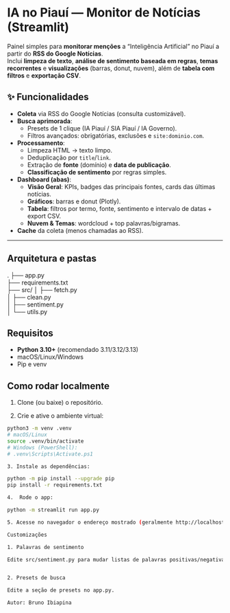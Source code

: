 # IA no Piauí — Monitor de Notícias (Streamlit)

Painel simples para **monitorar menções** a “Inteligência Artificial” no Piauí a partir do **RSS do Google Notícias**.  
Inclui **limpeza de texto**, **análise de sentimento baseada em regras**, **temas recorrentes** e **visualizações** (barras, donut, nuvem), além de **tabela com filtros** e **exportação CSV**.

## ✨ Funcionalidades

- **Coleta** via RSS do Google Notícias (consulta customizável).
- **Busca aprimorada**:
  - Presets de 1 clique (IA Piauí / SIA Piauí / IA Governo).
  - Filtros avançados: obrigatórias, exclusões e `site:dominio.com`.
- **Processamento**:
  - Limpeza HTML → texto limpo.
  - Deduplicação por `title`/`link`.
  - Extração de **fonte** (domínio) e **data de publicação**.
  - **Classificação de sentimento** por regras simples.
- **Dashboard (abas)**:
  - **Visão Geral**: KPIs, badges das principais fontes, cards das últimas notícias.
  - **Gráficos**: barras e donut (Plotly).
  - **Tabela**: filtros por termo, fonte, sentimento e intervalo de datas + export CSV.
  - **Nuvem & Temas**: wordcloud + top palavras/bigramas.
- **Cache** da coleta (menos chamadas ao RSS).

---

## Arquitetura e pastas

.
├── app.py                     
├── requirements.txt           
├── src/
│   ├── fetch.py               
│   ├── clean.py               
│   ├── sentiment.py           
│   └── utils.py               

          

## Requisitos

- **Python 3.10+** (recomendado 3.11/3.12/3.13)
- macOS/Linux/Windows
- Pip e venv

## Como rodar localmente

1. Clone (ou baixe) o repositório.

2. Crie e ative o ambiente virtual:
```bash
python3 -m venv .venv
# macOS/Linux
source .venv/bin/activate
# Windows (PowerShell):
# .venv\Scripts\Activate.ps1

3. Instale as dependências:

python -m pip install --upgrade pip
pip install -r requirements.txt

4.	Rode o app:

python -m streamlit run app.py

5. Acesse no navegador o endereço mostrado (geralmente http://localhost:8501).

Customizações

1. Palavras de sentimento

Edite src/sentiment.py para mudar listas de palavras positivas/negativas.


2. Presets de busca

Edite a seção de presets no app.py.

Autor: Bruno Ibiapina
